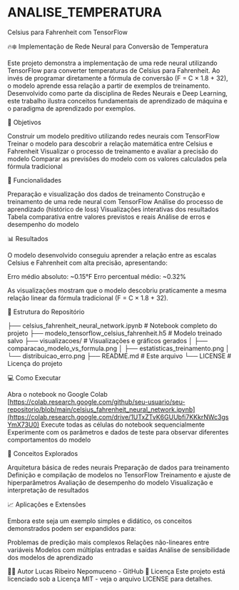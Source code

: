 # ANALISE_TEMPERATURA
Celsius para Fahrenheit com TensorFlow

🔥❄️ Implementação de Rede Neural para Conversão de Temperatura

Este projeto demonstra a implementação de uma rede neural utilizando TensorFlow
para converter temperaturas de Celsius para Fahrenheit.
Ao invés de programar diretamente a fórmula de conversão (F = C × 1.8 + 32),
o modelo aprende essa relação a partir de exemplos de treinamento.
Desenvolvido como parte da disciplina de Redes Neurais e Deep Learning,
este trabalho ilustra conceitos fundamentais de aprendizado de máquina e 
o paradigma de aprendizado por exemplos.

🎯 Objetivos

Construir um modelo preditivo utilizando redes neurais com TensorFlow
Treinar o modelo para descobrir a relação matemática entre Celsius e Fahrenheit
Visualizar o processo de treinamento e avaliar a precisão do modelo
Comparar as previsões do modelo com os valores calculados pela fórmula tradicional

🔧 Funcionalidades

Preparação e visualização dos dados de treinamento
Construção e treinamento de uma rede neural com TensorFlow
Análise do processo de aprendizado (histórico de loss)
Visualizações interativas dos resultados
Tabela comparativa entre valores previstos e reais
Análise de erros e desempenho do modelo

📊 Resultados

O modelo desenvolvido conseguiu aprender a relação entre as escalas Celsius
e Fahrenheit com alta precisão, apresentando:

Erro médio absoluto: ~0.15°F
Erro percentual médio: ~0.32%

As visualizações mostram que o modelo descobriu praticamente a mesma relação 
linear da fórmula tradicional (F = C × 1.8 + 32).

📂 Estrutura do Repositório

├── celsius_fahrenheit_neural_network.ipynb   # Notebook completo do projeto
├── modelo_tensorflow_celsius_fahrenheit.h5   # Modelo treinado salvo
├── visualizacoes/                            # Visualizações e gráficos gerados
│   ├── comparacao_modelo_vs_formula.png
│   ├── estatisticas_treinamento.png
│   └── distribuicao_erro.png
├── README.md                                 # Este arquivo
└── LICENSE   # Licença do projeto


💻 Como Executar

Abra o notebook no Google Colab 
[https://colab.research.google.com/github/seu-usuario/seu-repositorio/blob/main/celsius_fahrenheit_neural_network.ipynb](https://colab.research.google.com/drive/1UTxZTvK6GUUbfi7KKkrNWc3gsYmX73U0)
Execute todas as células do notebook sequencialmente
Experimente com os parâmetros e dados de teste para observar diferentes comportamentos do modelo


🧠 Conceitos Explorados

Arquitetura básica de redes neurais
Preparação de dados para treinamento
Definição e compilação de modelos no TensorFlow
Treinamento e ajuste de hiperparâmetros
Avaliação de desempenho do modelo
Visualização e interpretação de resultados


📈 Aplicações e Extensões

Embora este seja um exemplo simples e didático, os conceitos demonstrados podem ser expandidos para:

Problemas de predição mais complexos
Relações não-lineares entre variáveis
Modelos com múltiplas entradas e saídas
Análise de sensibilidade dos modelos de aprendizado

👨‍💻 Autor
Lucas Ribeiro Nepomuceno - GitHub
📄 Licença
Este projeto está licenciado sob a Licença MIT - veja o arquivo LICENSE para detalhes.






























